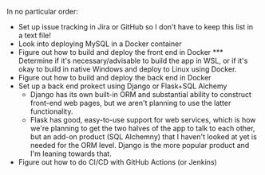 In no particular order:
- Set up issue tracking in Jira or GitHub so I don't have to keep this list in a text file!
- Look into deploying MySQL in a Docker container
- Figure out how to build and deploy the front end in Docker
    *** Determine if it's necessary/advisable to build the app in WSL, or if it's okay to build in
        native Windows and deploy to Linux using Docker.
- Figure out how to build and deploy the back end in Docker
- Set up a back end prokect using Django or Flask+SQL Alchemy
    - Django has its own built-in ORM and substantial ability to construct front-end web pages, but
        we aren't planning to use the latter functionality.
    - Flask has good, easy-to-use support for web services, which is how we're planning to get the
        two halves of the app to talk to each other, but an add-on product (SQL Alchemny) that I
        haven't looked at yet is needed for the ORM level.
    Django is the more popular product and I'm leaning towards that.
- Figure out how to do CI/CD with GitHub Actions (or Jenkins)
